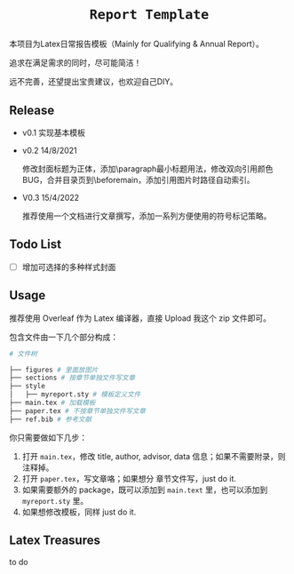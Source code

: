 # <p align=center>`Report Template`</p>



本项目为Latex日常报告模板（Mainly for Qualifying & Annual Report）。

追求在满足需求的同时，尽可能简洁！

远不完善，还望提出宝贵建议，也欢迎自己DIY。



## Release

- v0.1 实现基本模板

- v0.2 14/8/2021

  修改封面标题为正体，添加\paragraph最小标题用法，修改双向引用颜色BUG，合并目录页到\beforemain，添加引用图片时路径自动索引。
  
- V0.3 15/4/2022

  推荐使用一个文档进行文章撰写，添加一系列方便使用的符号标记策略。



## Todo List

- [ ] 增加可选择的多种样式封面



## Usage

推荐使用 Overleaf 作为 Latex 编译器，直接 Upload 我这个 zip 文件即可。

包含文件由一下几个部分构成：

```sh
# 文件树

├── figures # 里面放图片
├── sections # 按章节单独文件写文章
├── style
│   ├── myreport.sty # 模板定义文件
├── main.tex # 加载模板
├── paper.tex # 不按章节单独文件写文章
├── ref.bib # 参考文献
```

你只需要做如下几步：

1. 打开 `main.tex`，修改 title, author, advisor, data 信息；如果不需要附录，则注释掉。
2. 打开 `paper.tex`，写文章咯；如果想分 章节文件写，just do it.
3. 如果需要额外的 package，既可以添加到 `main.text` 里，也可以添加到 `myreport.sty` 里。
4. 如果想修改模板，同样 just do it.



## Latex Treasures

to do

